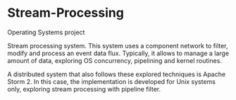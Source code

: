 # Stream-Processing
Operating Systems project

Stream processing system. This system uses a component network to filter, modify and process an event data flux. Typically, it allows to manage a large amount of data, exploring OS concurrency, pipelining and kernel routines. 

A distributed system that also follows these explored techniques is Apache Storm 2. In this case, the implementation is developed for Unix systems only, exploring stream processing with pipeline filter.
